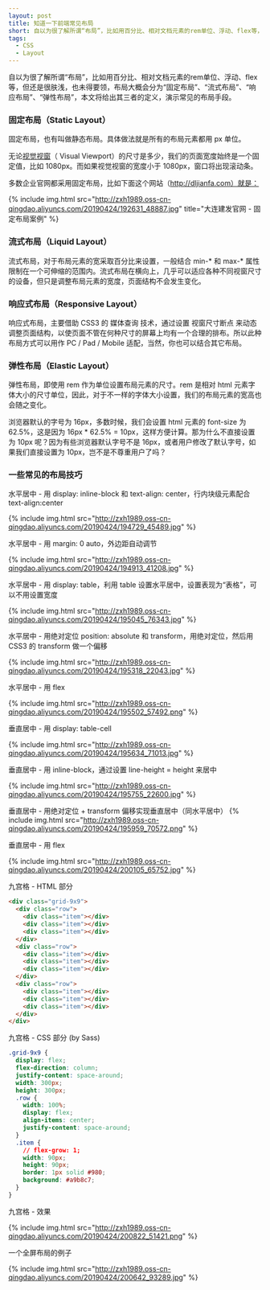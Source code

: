```yaml
---
layout: post
title: 知道一下前端常见布局
short: 自以为很了解所谓“布局”，比如用百分比、相对文档元素的rem单位、浮动、flex等，但还是很肤浅，也未得要领，布局大概会分为“固定布局”、“流式布局”、“响应布局”、“弹性布局”，本文将给出其三者的定义，演示常见的布局手段
tags:
  - CSS
  - Layout
---
```


自以为很了解所谓“布局”，比如用百分比、相对文档元素的rem单位、浮动、flex等，但还是很肤浅，也未得要领，布局大概会分为“固定布局”、“流式布局”、“响应布局”、“弹性布局”，本文将给出其三者的定义，演示常见的布局手段。

### 固定布局（Static Layout）

固定布局，也有叫做静态布局。具体做法就是所有的布局元素都用 px 单位。

无论[视觉视窗](https://www.quirksmode.org/mobile/viewports2.html)（ Visual Viewport）的尺寸是多少，我们的页面宽度始终是一个固定值，比如 1080px。而如果视觉视窗的宽度小于 1080px，窗口将出现滚动条。

多数企业官网都采用固定布局，比如下面这个网站（http://dljianfa.com）就是：

{% include img.html src="http://zxh1989.oss-cn-qingdao.aliyuncs.com/20190424/192631_48887.jpg" title="大连建发官网 - 固定布局案例" %}

### 流式布局（Liquid Layout）
流式布局，对于布局元素的宽采取百分比来设置，一般结合 min-* 和 max-* 属性限制在一个可伸缩的范围内。流式布局在横向上，几乎可以适应各种不同视窗尺寸的设备，但只是调整布局元素的宽度，页面结构不会发生变化。

### 响应式布局（Responsive Layout）
响应式布局，主要借助 CSS3 的 媒体查询 技术，通过设置 视窗尺寸断点 来动态调整页面结构，以使页面不管在何种尺寸的屏幕上均有一个合理的排布。所以此种布局方式可以用作 PC / Pad / Mobile 适配，当然，你也可以结合其它布局。

### 弹性布局（Elastic Layout）
弹性布局，即使用 rem 作为单位设置布局元素的尺寸。rem 是相对 html 元素字体大小的尺寸单位，因此，对于不一样的字体大小设置，我们的布局元素的宽高也会随之变化。

浏览器默认的字号为 16px，多数时候，我们会设置 html 元素的 font-size 为 62.5%，这是因为 16px * 62.5% = 10px，这样方便计算。那为什么不直接设置为 10px 呢？因为有些浏览器默认字号不是 16px，或者用户修改了默认字号，如果我们直接设置为 10px，岂不是不尊重用户了吗？

### 一些常见的布局技巧

水平居中 - 用 display: inline-block 和 text-align: center，行内块级元素配合 text-align:center

{% include img.html src="http://zxh1989.oss-cn-qingdao.aliyuncs.com/20190424/194729_45489.jpg" %}

水平居中 - 用 margin: 0 auto，外边距自动调节

{% include img.html src="http://zxh1989.oss-cn-qingdao.aliyuncs.com/20190424/194913_41208.jpg" %}

水平居中 - 用 display: table，利用 table 设置水平居中，设置表现为“表格”，可以不用设置宽度

{% include img.html src="http://zxh1989.oss-cn-qingdao.aliyuncs.com/20190424/195045_76343.jpg" %}

水平居中 - 用绝对定位 position: absolute 和 transform，用绝对定位，然后用 CSS3 的 transform 做一个偏移

{% include img.html src="http://zxh1989.oss-cn-qingdao.aliyuncs.com/20190424/195318_22043.jpg" %}

水平居中 - 用 flex

{% include img.html src="http://zxh1989.oss-cn-qingdao.aliyuncs.com/20190424/195502_57492.png" %}

垂直居中 - 用 display: table-cell

{% include img.html src="http://zxh1989.oss-cn-qingdao.aliyuncs.com/20190424/195634_71013.jpg" %}

垂直居中 - 用 inline-block，通过设置 line-height = height 来居中

{% include img.html src="http://zxh1989.oss-cn-qingdao.aliyuncs.com/20190424/195755_22600.jpg" %}

垂直居中 - 用绝对定位 + transform 偏移实现垂直居中（同水平居中）
{% include img.html src="http://zxh1989.oss-cn-qingdao.aliyuncs.com/20190424/195959_70572.png" %}

垂直居中 - 用 flex

{% include img.html src="http://zxh1989.oss-cn-qingdao.aliyuncs.com/20190424/200105_65752.jpg" %}

九宫格  - HTML 部分

```html
<div class="grid-9x9">
  <div class="row">
    <div class="item"></div>
    <div class="item"></div>
    <div class="item"></div>
  </div>
  <div class="row">
    <div class="item"></div>
    <div class="item"></div>
    <div class="item"></div>
  </div>
  <div class="row">
    <div class="item"></div>
    <div class="item"></div>
    <div class="item"></div>
  </div>  
</div>
```

九宫格 - CSS 部分 (by Sass)

```css
.grid-9x9 {
  display: flex;
  flex-direction: column;
  justify-content: space-around;
  width: 300px;
  height: 300px;
  .row {
    width: 100%;
    display: flex;
    align-items: center;
    justify-content: space-around;
  }
  .item {
    // flex-grow: 1;
    width: 90px;
    height: 90px;
    border: 1px solid #980;
    background: #a9b8c7;
  }
}
```

九宫格 - 效果

{% include img.html src="http://zxh1989.oss-cn-qingdao.aliyuncs.com/20190424/200822_51421.png" %}

一个全屏布局的例子

{% include img.html src="http://zxh1989.oss-cn-qingdao.aliyuncs.com/20190424/200642_93289.jpg" %}

